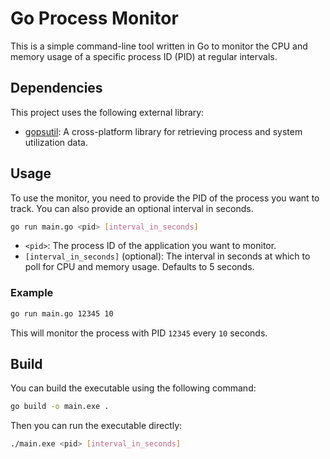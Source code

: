 # Go Process Monitor

This is a simple command-line tool written in Go to monitor the CPU and memory usage of a specific process ID (PID) at regular intervals.

## Dependencies

This project uses the following external library:

- [gopsutil](https://github.com/shirou/gopsutil): A cross-platform library for retrieving process and system utilization data.

## Usage

To use the monitor, you need to provide the PID of the process you want to track. You can also provide an optional interval in seconds.

```bash
go run main.go <pid> [interval_in_seconds]
```

- `<pid>`: The process ID of the application you want to monitor.
- `[interval_in_seconds]` (optional): The interval in seconds at which to poll for CPU and memory usage. Defaults to 5 seconds.

### Example

```bash
go run main.go 12345 10
```

This will monitor the process with PID `12345` every `10` seconds.

## Build

You can build the executable using the following command:

```bash
go build -o main.exe .
```

Then you can run the executable directly:

```bash
./main.exe <pid> [interval_in_seconds]
```

